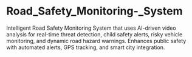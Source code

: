 # Road_Safety_Monitoring-_System
Intelligent Road Safety Monitoring System that uses AI-driven video analysis for real-time threat detection, child safety alerts, risky vehicle monitoring, and dynamic road hazard warnings. Enhances public safety with automated alerts, GPS tracking, and smart city integration.
